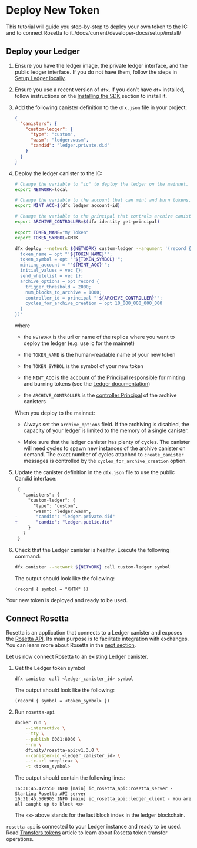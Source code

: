 # Deploy New Token

This tutorial will guide you step-by-step to deploy your own token to the IC and to connect Rosetta to it./docs/current/developer-docs/setup/install/

## Deploy your Ledger

1.  Ensure you have the ledger image, the private ledger interface, and the public ledger interface. If you do not have them, follow the steps in [Setup Ledger locally](./ledger-local-setup).

2.  Ensure you use a recent version of `dfx`. If you don’t have `dfx` installed, follow instructions on the [Installing the SDK](/developer-docs/setup/install/index.mdx) section to install it.

3.  Add the following canister definition to the `dfx.json` file in your project:

    ``` json
    {
      "canisters": {
        "custom-ledger": {
          "type": "custom",
          "wasm": "ledger.wasm",
          "candid": "ledger.private.did"
        }
      }
    }
    ```

4.  Deploy the ledger canister to the IC:

    ``` bash
    # Change the variable to "ic" to deploy the ledger on the mainnet.
    export NETWORK=local

    # Change the variable to the account that can mint and burn tokens.
    export MINT_ACC=$(dfx ledger account-id)

    # Change the variable to the principal that controls archive canisters.
    export ARCHIVE_CONTROLLER=$(dfx identity get-principal)

    export TOKEN_NAME="My Token"
    export TOKEN_SYMBOL=XMTK

    dfx deploy --network ${NETWORK} custom-ledger --argument '(record {
      token_name = opt "'${TOKEN_NAME}'";
      token_symbol = opt "'${TOKEN_SYMBOL}'";
      minting_account = "'${MINT_ACC}'";
      initial_values = vec {};
      send_whitelist = vec {};
      archive_options = opt record {
        trigger_threshold = 2000;
        num_blocks_to_archive = 1000;
        controller_id = principal "'${ARCHIVE_CONTROLLER}'";
        cycles_for_archive_creation = opt 10_000_000_000_000
      }
    })'
    ```

    where

    -   the `NETWORK` is the url or name of the replica where you want to deploy the ledger (e.g. use ic for the mainnet)

    -   the `TOKEN_NAME` is the human-readable name of your new token

    -   the `TOKEN_SYMBOL` is the symbol of your new token

    -   the `MINT_ACC` is the account of the Principal responsible for minting and burning tokens (see the [Ledger documentation](./index.md))

    -   the `ARCHIVE_CONTROLLER` is the [controller Principal](/developer-docs/setup/cycles/cycles-wallet.md#controller-and-custodian-roles) of the archive canisters

    <div class="important">

    When you deploy to the mainnet:

    -   Always set the `archive_options` field. If the archiving is disabled, the capacity of your ledger is limited to the memory of a single canister.

    -   Make sure that the ledger canister has plenty of cycles. The canister will need cycles to spawn new instances of the archive canister on demand. The exact number of cycles attached to `create_canister` messages is controlled by the `cycles_for_archive_creation` option.

    </div>

5.  Update the canister definition in the `dfx.json` file to use the public Candid interface:

    ``` diff
     {
       "canisters": {
         "custom-ledger": {
           "type": "custom",
           "wasm": "ledger.wasm",
    -       "candid": "ledger.private.did"
    +       "candid": "ledger.public.did"
         }
       }
     }
    ```

6.  Check that the Ledger canister is healthy. Execute the following command:

    ``` sh
    dfx canister --network ${NETWORK} call custom-ledger symbol
    ```

    The output should look like the following:

        (record { symbol = "XMTK" })

Your new token is deployed and ready to be used.

## Connect Rosetta

Rosetta is an application that connects to a Ledger canister and exposes the [Rosetta API](https://www.rosetta-api.org). Its main purpose is to facilitate integration with exchanges. You can learn more about Rosetta in the [next section](../rosetta/index.md).

Let us now connect Rosetta to an existing Ledger canister.

1.  Get the Ledger token symbol

    ``` sh
    dfx canister call <ledger_canister_id> symbol
    ```

    The output should look like the following:

        (record { symbol = <token_symbol> })

2.  Run `rosetta-api`

    ``` bash
    docker run \
        --interactive \
        --tty \
        --publish 8081:8080 \
        --rm \
        dfinity/rosetta-api:v1.3.0 \
        --canister-id <ledger_canister_id> \
        --ic-url <replica> \
        -t <token_symbol>
    ```

    The output should contain the following lines:

        16:31:45.472550 INFO [main] ic_rosetta_api::rosetta_server - Starting Rosetta API server
        16:31:45.506905 INFO [main] ic_rosetta_api::ledger_client - You are all caught up to block <x>

    The `<x>` above stands for the last block index in the ledger blockchain.

`rosetta-api` is connected to your Ledger instance and ready to be used. Read [Transfers tokens](../rosetta/transfers) article to learn about Rosetta token transfer operations.
